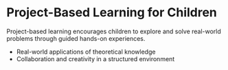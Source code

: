 # Project-Based Learning for Children

Project-based learning encourages children to explore and solve real-world problems through guided hands-on experiences.

- Real-world applications of theoretical knowledge
- Collaboration and creativity in a structured environment

